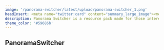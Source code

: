 ```yaml
---
image: '/panorama-switcher/latest/upload/panorama-switcher_1.png'
headInsert: <meta name="twitter:card" content="summary_large_image"><meta http-equiv="Refresh" content="0; url='../105'" />
description: Panorama Switcher is a resource pack made for those interested in revisiting the older panoramas of Minecraft Bedrock, and even of other versions of Minecraft. I’ve done my absolute best to gather every panorama which was available in Bedrock, and now I’ve decided to share it with all of you!
theme_color: '#59686b'
---
```

## PanoramaSwitcher
